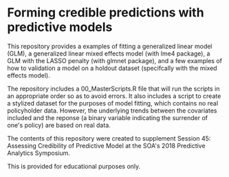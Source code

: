# Forming credible predictions with predictive models
This repository provides a examples of fitting a generalized linear model (GLM), a generalized linear mixed effects model (with lme4 package), a GLM with the LASSO penalty (with glmnet package), and a few examples of how to validation a model on a holdout dataset (specifcally with the mixed effects model). 

The repository includes a 00_MasterScripts.R file that will run the scripts in an appropriate order so as to avoid errors. It also includes a script to create a stylized dataset for the purposes of model fitting, which contains no real policyholder data. However, the underlying trends between the covariates included and the reponse (a binary variable indicating the surrender of one's policy) are based on real data.

The contents of this repository were created to supplement Session 45: Assessing Credibility of Predictive Model at the SOA's 2018 Predictive Analytics Symposium.

This is provided for educational purposes only. 
